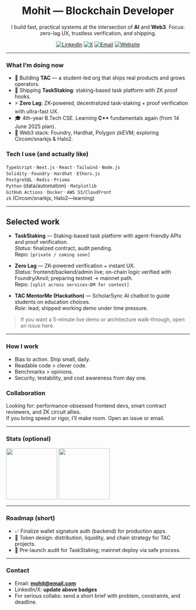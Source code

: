 <h1 align="center">Mohit — Blockchain Developer</h1>

<p align="center">
  I build fast, practical systems at the intersection of <b>AI</b> and <b>Web3</b>.
  Focus: zero-lag UX, trustless verification, and shipping.
</p>

<p align="center">
  <!-- Badges: replace links with your actual handles -->
  <a href="https://www.linkedin.com/in/TODO"><img alt="LinkedIn" src="https://img.shields.io/badge/LinkedIn-0077B5.svg?logo=linkedin&logoColor=white"></a>
  <a href="https://x.com/TODO"><img alt="X" src="https://img.shields.io/badge/Follow-000000.svg?logo=x&logoColor=white"></a>
  <a href="mailto:mohit@email.com"><img alt="Email" src="https://img.shields.io/badge/Email-005FF9.svg?logo=gmail&logoColor=white"></a>
  <a href="https://ideas-ai.dev/TODO"><img alt="Website" src="https://img.shields.io/badge/Website-Live-blue.svg"></a>
</p>

---

### What I’m doing now
- 🚀 Building **TAC** — a student-led org that ships real products and grows operators.
- 🔗 Shipping **TaskStaking**: staking-based task platform with ZK proof hooks.
- ⚡ **Zero Lag**: ZK-powered, decentralized task-staking + proof verification with ultra-fast UX.
- 🎓 4th-year B.Tech CSE. Learning **C++** fundamentals again (from 14 June 2025 plan).
- 🧪 Web3 stack: Foundry, Hardhat, Polygon zkEVM; exploring Circom/snarkjs & Halo2.

### Tech I use (and actually like)
<!-- Add/remove as needed -->
`TypeScript` · `Next.js` · `React` · `Tailwind` · `Node.js`  
`Solidity` · `Foundry` · `Hardhat` · `Ethers.js`  
`PostgreSQL` · `Redis` · `Prisma`  
`Python` (data/automation) · `Matplotlib`  
`GitHub Actions` · `Docker` · `AWS S3/CloudFront`  
`zk` (Circom/snarkjs, Halo2—learning)

---

## Selected work
- **TaskStaking** — Staking-based task platform with agent-friendly APIs and proof verification.  
  *Status*: finalized contract, audit pending.  
  Repo: `[private / coming soon]`

- **Zero Lag** — ZK-powered verification + instant UX.  
  *Status*: frontend/backend/admin live; on-chain logic verified with Foundry/Anvil; preparing testnet → mainnet path.  
  Repo: `[split across services—DM for context]`

- **TAC MentorMe (Hackathon)** — ScholarSync AI chatbot to guide students on education choices.  
  *Role*: lead; shipped working demo under time pressure.

> If you want a 5-minute live demo or architecture walk-through, open an issue here.

---

### How I work
- Bias to action. Ship small, daily.
- Readable code > clever code.
- Benchmarks > opinions.
- Security, testability, and cost awareness from day one.

### Collaboration
Looking for: performance-obsessed frontend devs, smart contract reviewers, and ZK circuit allies.  
If you bring speed or rigor, I’ll make room. Open an issue or email.

---

### Stats (optional)
<!-- Enable these by allowing the services on your profile or self-hosting if you prefer privacy -->

<p align="left">
  <img src="https://github-readme-stats.vercel.app/api?username=YOUR_USERNAME&show_icons=true&hide_title=true" height="140" />
  <img src="https://github-readme-stats.vercel.app/api/top-langs/?username=YOUR_USERNAME&layout=compact" height="140" />
</p>

---

### Roadmap (short)
- ✅ Finalize wallet signature auth (backend) for production apps.
- 🧭 Token design: distribution, liquidity, and chain strategy for TAC projects.
- 🔐 Pre-launch audit for TaskStaking; mainnet deploy via safe process.

---

### Contact
- Email: **mohit@email.com**
- LinkedIn/X: **update above badges**
- For serious collabs: send a short brief with problem, constraints, and deadline.

<!--
House Rules:
- Keep this file under ~200 lines.
- Use issues for requests; PRs welcome with context.
- Replace YOUR_USERNAME and TODOs.
--><!---
iammohit3464/iammohit3464 is a ✨ special ✨ repository because its `README.md` (this file) appears on your GitHub profile.
You can click the Preview link to take a look at your changes.
--->
